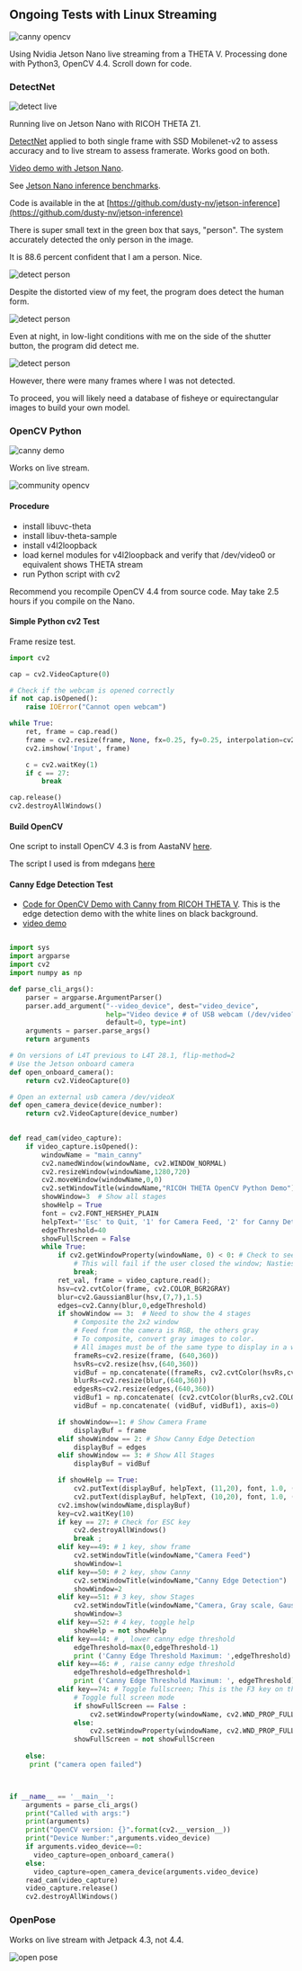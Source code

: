 ## Ongoing Tests with Linux Streaming

![canny opencv](images/demos/canny_opencv_demo.png)

Using Nvidia Jetson Nano live streaming from a THETA V.
Processing done with Python3, OpenCV 4.4. Scroll down for code.

### DetectNet

![detect live](images/demos/detect-live.png)

Running live on Jetson Nano with RICOH THETA Z1.


[DetectNet](https://developer.nvidia.com/blog/detectnet-deep-neural-network-object-detection-digits/) 
applied to both single frame with SSD Mobilenet-v2 to assess
accuracy and to live stream to assess framerate.  Works 
good on both.

[Video demo with Jetson Nano](https://youtu.be/ykta9Hn2ESs).


See [Jetson Nano inference benchmarks](https://developer.nvidia.com/embedded/jetson-nano-dl-inference-benchmarks).

Code is available in the at 
[https://github.com/dusty-nv/jetson-inference](https://github.com/dusty-nv/jetson-inference)

There is super small text in the green box that says, "person".  The
system accurately detected the only person in the image.

It is 88.6 percent confident that I am a person.  Nice.

![detect person](images/demos/detect_close_front.jpg)

Despite the distorted view of my feet, the program does detect 
the human form.

![detect person](images/demos/detect_human.png)

Even at night, in low-light conditions with me on the 
side of the shutter button, the program did detect me.


![detect person](images/demos/output_v.jpg)

However, there were many frames where I was not detected.

To proceed, you will likely need a database of fisheye or 
equirectangular images to build your own model. 


### OpenCV Python

![canny demo](images/demos/canny_only.png)

Works on live stream.  

![community opencv](images/demos/community_opencv.jpeg)

#### Procedure

* install libuvc-theta
* install libuv-theta-sample
* install v4l2loopback
* load kernel modules for v4l2loopback and verify that /dev/video0 or equivalent shows THETA stream
* run Python script with cv2

Recommend you recompile OpenCV 4.4 from source code.
May take 2.5 hours if you compile on the Nano.

#### Simple Python cv2 Test

Frame resize test.

```python
import cv2

cap = cv2.VideoCapture(0)

# Check if the webcam is opened correctly
if not cap.isOpened():
    raise IOError("Cannot open webcam")

while True:
    ret, frame = cap.read()
    frame = cv2.resize(frame, None, fx=0.25, fy=0.25, interpolation=cv2.INTER_AREA)
    cv2.imshow('Input', frame)

    c = cv2.waitKey(1)
    if c == 27:
        break

cap.release()
cv2.destroyAllWindows()
```

#### Build OpenCV

One script to install OpenCV 4.3 is from AastaNV [here](https://github.com/AastaNV/JEP/blob/master/script/install_opencv4.3.0_Jetson.sh).

The script I used is from mdegans [here](https://github.com/AastaNV/JEP/blob/master/script/install_opencv4.3.0_Jetson.sh)


#### Canny Edge Detection Test

* [Code for OpenCV Demo with Canny from RICOH THETA V](https://gist.github.com/codetricity/d06068bee816e52eb7aba6b94eb5d119).  This is the edge detection demo with the white
lines on black background. 
* [video demo](https://youtu.be/_p1cJZTqotg)

```python

import sys
import argparse
import cv2
import numpy as np

def parse_cli_args():
    parser = argparse.ArgumentParser()
    parser.add_argument("--video_device", dest="video_device",
                        help="Video device # of USB webcam (/dev/video?) [0]",
                        default=0, type=int)
    arguments = parser.parse_args()
    return arguments

# On versions of L4T previous to L4T 28.1, flip-method=2
# Use the Jetson onboard camera
def open_onboard_camera():
    return cv2.VideoCapture(0)

# Open an external usb camera /dev/videoX
def open_camera_device(device_number):
    return cv2.VideoCapture(device_number)
   

def read_cam(video_capture):
    if video_capture.isOpened():
        windowName = "main_canny"
        cv2.namedWindow(windowName, cv2.WINDOW_NORMAL)
        cv2.resizeWindow(windowName,1280,720)
        cv2.moveWindow(windowName,0,0)
        cv2.setWindowTitle(windowName,"RICOH THETA OpenCV Python Demo")
        showWindow=3  # Show all stages
        showHelp = True
        font = cv2.FONT_HERSHEY_PLAIN
        helpText="'Esc' to Quit, '1' for Camera Feed, '2' for Canny Detection, '3' for All Stages. '4' to hide help"
        edgeThreshold=40
        showFullScreen = False
        while True:
            if cv2.getWindowProperty(windowName, 0) < 0: # Check to see if the user closed the window
                # This will fail if the user closed the window; Nasties get printed to the console
                break;
            ret_val, frame = video_capture.read();
            hsv=cv2.cvtColor(frame, cv2.COLOR_BGR2GRAY)
            blur=cv2.GaussianBlur(hsv,(7,7),1.5)
            edges=cv2.Canny(blur,0,edgeThreshold)
            if showWindow == 3:  # Need to show the 4 stages
                # Composite the 2x2 window
                # Feed from the camera is RGB, the others gray
                # To composite, convert gray images to color. 
                # All images must be of the same type to display in a window
                frameRs=cv2.resize(frame, (640,360))
                hsvRs=cv2.resize(hsv,(640,360))
                vidBuf = np.concatenate((frameRs, cv2.cvtColor(hsvRs,cv2.COLOR_GRAY2BGR)), axis=1)
                blurRs=cv2.resize(blur,(640,360))
                edgesRs=cv2.resize(edges,(640,360))
                vidBuf1 = np.concatenate( (cv2.cvtColor(blurRs,cv2.COLOR_GRAY2BGR),cv2.cvtColor(edgesRs,cv2.COLOR_GRAY2BGR)), axis=1)
                vidBuf = np.concatenate( (vidBuf, vidBuf1), axis=0)

            if showWindow==1: # Show Camera Frame
                displayBuf = frame 
            elif showWindow == 2: # Show Canny Edge Detection
                displayBuf = edges
            elif showWindow == 3: # Show All Stages
                displayBuf = vidBuf

            if showHelp == True:
                cv2.putText(displayBuf, helpText, (11,20), font, 1.0, (32,32,32), 4, cv2.LINE_AA)
                cv2.putText(displayBuf, helpText, (10,20), font, 1.0, (240,240,240), 1, cv2.LINE_AA)
            cv2.imshow(windowName,displayBuf)
            key=cv2.waitKey(10)
            if key == 27: # Check for ESC key
                cv2.destroyAllWindows()
                break ;
            elif key==49: # 1 key, show frame
                cv2.setWindowTitle(windowName,"Camera Feed")
                showWindow=1
            elif key==50: # 2 key, show Canny
                cv2.setWindowTitle(windowName,"Canny Edge Detection")
                showWindow=2
            elif key==51: # 3 key, show Stages
                cv2.setWindowTitle(windowName,"Camera, Gray scale, Gaussian Blur, Canny Edge Detection")
                showWindow=3
            elif key==52: # 4 key, toggle help
                showHelp = not showHelp
            elif key==44: # , lower canny edge threshold
                edgeThreshold=max(0,edgeThreshold-1)
                print ('Canny Edge Threshold Maximum: ',edgeThreshold)
            elif key==46: # , raise canny edge threshold
                edgeThreshold=edgeThreshold+1
                print ('Canny Edge Threshold Maximum: ', edgeThreshold)
            elif key==74: # Toggle fullscreen; This is the F3 key on this particular keyboard
                # Toggle full screen mode
                if showFullScreen == False : 
                    cv2.setWindowProperty(windowName, cv2.WND_PROP_FULLSCREEN, cv2.WINDOW_FULLSCREEN)
                else:
                    cv2.setWindowProperty(windowName, cv2.WND_PROP_FULLSCREEN, cv2.WINDOW_NORMAL) 
                showFullScreen = not showFullScreen
              
    else:
     print ("camera open failed")



if __name__ == '__main__':
    arguments = parse_cli_args()
    print("Called with args:")
    print(arguments)
    print("OpenCV version: {}".format(cv2.__version__))
    print("Device Number:",arguments.video_device)
    if arguments.video_device==0:
      video_capture=open_onboard_camera()
    else:
      video_capture=open_camera_device(arguments.video_device)
    read_cam(video_capture)
    video_capture.release()
    cv2.destroyAllWindows()

```


### OpenPose
Works on live stream with Jetpack 4.3, not 4.4.

![open pose](images/demos/stickman.jpg)

